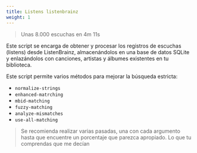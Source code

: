 ```yaml
---
title: Listens listenbrainz
weight: 1
---
```


> Unas 8.000 escuchas en 4m 11s

Este script se encarga de obtener y procesar los registros de escuchas (listens) desde ListenBrainz, almacenándolos en una base de datos SQLite y enlazándolos con canciones, artistas y álbumes existentes en tu biblioteca.

Este script permite varios métodos para mejorar la búsqueda estricta:
- `normalize-strings` 
- `enhanced-matrching`
- `mbid-matching`
- `fuzzy-matching`
- `analyze-mismatches`
- `use-all-matching`

> Se recomienda realizar varias pasadas, una con cada argumento hasta que encuentre un porcentaje que parezca apropiado. Lo que tu comprendas que me decían


